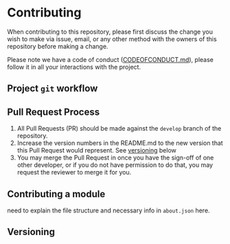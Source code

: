 # Contributing

When contributing to this repository, please first discuss the change you wish to make via issue, email, or any other method with the owners of this repository before making a change. 

Please note we have a code of conduct ([CODEOFCONDUCT.md](https://github.com/amoodie/sededu/blob/master/CODEOFCONDUCT.md)), please follow it in all your interactions with the project.

## Project `git` workflow


## Pull Request Process

1. All Pull Requests (PR) should be made against the `develop` branch of the repository.
1. Increase the version numbers in the README.md to the new version that this Pull Request would represent. See [versioning](#versioning) below
1. You may merge the Pull Request in once you have the sign-off of one other developer, or if you do not have permission to do that, you may request the reviewer to merge it for you.

## Contributing a module
need to explain the file structure and necessary info in `about.json` here.

## Versioning
